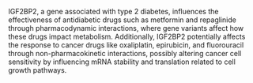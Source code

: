 IGF2BP2, a gene associated with type 2 diabetes, influences the effectiveness of antidiabetic drugs such as metformin and repaglinide through pharmacodynamic interactions, where gene variants affect how these drugs impact metabolism. Additionally, IGF2BP2 potentially affects the response to cancer drugs like oxaliplatin, epirubicin, and fluorouracil through non-pharmacokinetic interactions, possibly altering cancer cell sensitivity by influencing mRNA stability and translation related to cell growth pathways.